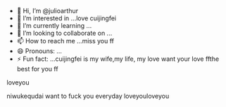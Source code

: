 - 👋 Hi, I’m @julioarthur
- 👀 I’m interested in ...love cuijingfei
- 🌱 I’m currently learning ...
- 💞️ I’m looking to collaborate on ...
- 📫 How to reach me ...miss you ff
- 😄 Pronouns: ...
- ⚡ Fun fact: ...cuijingfei is my wife,my life, my love
want your love ffthe best for you ff
<!---you and family,you are my family
julioarthur/julioarthur is a ✨ special ✨ repository because its `README.md` (this file) appears on your you saw me throughGitforyoueverydaiHub needyouprofile.
You can click the Preview link to take a look at your changes.
--->loveyou
niwukequdai
want to fuck you everyday
loveyouloveyou
